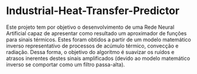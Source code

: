 # Industrial-Heat-Transfer-Predictor
Este projeto tem por objetivo o desenvolvimento de uma Rede Neural Artificial capaz de apresentar como resultado um aproximador de funções para sinais térmicos. Estes foram obtidos a partir de um modelo matemático inverso representativo de processos de acúmulo térmico, convecção e radiação. Dessa forma, o objetivo do algoritmo é suavizar os ruídos e atrasos inerentes destes sinais amplificados (devido ao modelo matemático inverso se comportar como um filtro passa-alta).

